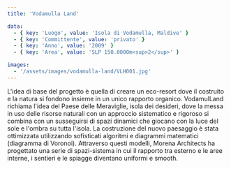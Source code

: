 ```yaml
---
title: 'Vodamulla Land'

data:
  - { key: 'Luogo', value: 'Isola di Vodamulla, Maldive' }
  - { key: 'Committente', value: 'privato' }
  - { key: 'Anno', value: '2009' }
  - { key: 'Area', value: 'SLP 150.0000m<sup>2</sup>' }

images:
  - '/assets/images/vodamulla-land/VLH001.jpg'
---
```


L'idea di base del progetto è quella di creare un eco-resort dove il costruito e la natura si
fondono insieme in un unico rapporto organico. VodamulLand richiama l'idea del Paese delle
Meraviglie, isola dei desideri, dove la messa in uso delle risorse naturali con un approccio
sistematico e rigoroso si combina con un susseguirsi di spazi dinamici che giocano con la luce del
sole e l'ombra su tutta l'isola. La costruzione del nuovo paesaggio è stata ottimizzata utilizzando
sofisticati algoritmi e diagrammi matematici (diagramma di Voronoi). Attraverso questi modelli,
Morena Architects ha progettato una serie di spazi-sistema in cui il rapporto tra esterno e le aree
interne, i sentieri e le spiagge diventano uniformi e smooth.
